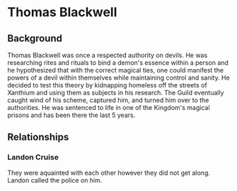# Thomas Blackwell

## Background

Thomas Blackwell was once a respected authority on devils. He was researching rites and rituals to bind a demon's essence within a person and he hypothesized that with the correct magical ties, one could manifest the powers of a devil within themselves while maintaining control and sanity. He decided to test this theory by kidnapping homeless off the streets of Xanthium and using them as subjects in his research. The Guild eventually caught wind of his scheme, captured him, and turned him over to the authorities. He was sentenced to life in one of the Kingdom's magical prisons and has been there the last 5 years.

## Relationships

### Landon Cruise

They were aquainted with each other however they did not get along. Landon called the police on him.
